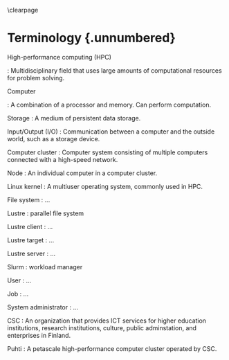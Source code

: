 \clearpage

# Terminology {.unnumbered}
High-performance computing (HPC)

: Multidisciplinary field that uses large amounts of computational resources for problem solving.

Computer

: A combination of a processor and memory.
  Can perform computation.

Storage
: A medium of persistent data storage.

Input/Output (I/O)
: Communication between a computer and the outside world, such as a storage device.

Computer cluster
: Computer system consisting of multiple computers connected with a high-speed network.

Node
: An individual computer in a computer cluster.

Linux kernel
: A multiuser operating system, commonly used in HPC.

File system
: ...

Lustre
: parallel file system

Lustre client
: ...

Lustre target
: ...

Lustre server
: ...

Slurm
: workload manager

User
: ...

Job
: ...

System administrator
: ...

CSC
: An organization that provides ICT services for higher education institutions, research institutions, culture, public adminstation, and enterprises in Finland.

Puhti
: A petascale high-performance computer cluster operated by CSC.

